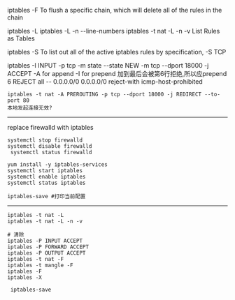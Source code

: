  iptables -F
To flush a specific chain, which will delete all of the rules in the chain

iptables -L
iptables -L -n --line-numbers 
iptables -t nat -L -n -v
List Rules as Tables

iptables -S
To list out all of the active iptables rules by specification,
-S TCP


iptables -I INPUT -p tcp -m state --state NEW -m tcp --dport 18000 -j ACCEPT
-A for append -I for prepend
加到最后会被第6行拒绝,所以应prepend
6    REJECT     all  --  0.0.0.0/0            0.0.0.0/0           reject-with icmp-host-prohibited 

```
iptables -t nat -A PREROUTING -p tcp --dport 18000 -j REDIRECT --to-port 80
本地发起连接无效?
```

---
replace firewalld with iptables
```
systemctl stop firewalld
systemctl disable firewalld
 systemctl status firewalld

yum install -y iptables-services
systemctl start iptables
systemctl enable iptables
systemctl status iptables

iptables-save #打印当前配置

```


---

```
iptables -t nat -L
iptables -t nat -L -n -v

# 清除
iptables -P INPUT ACCEPT
iptables -P FORWARD ACCEPT
iptables -P OUTPUT ACCEPT
iptables -t nat -F
iptables -t mangle -F
iptables -F
iptables -X

 iptables-save 
```
